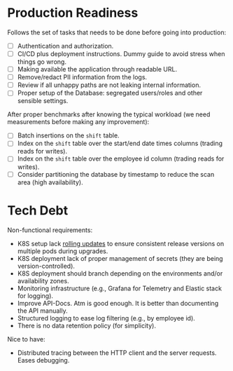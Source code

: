 # Production Readiness

Follows the set of tasks that needs to be done before going into production:
- [ ] Authentication and authorization.
- [ ] CI/CD plus deployment instructions. Dummy guide to avoid stress when things go wrong.
- [ ] Making available the application through readable URL.
- [ ] Remove/redact PII information from the logs.
- [ ] Review if all unhappy paths are not leaking internal information.
- [ ] Proper setup of the Database: segregated users/roles and other sensible settings.

After proper benchmarks after knowing the typical workload (we need measurements before making any improvement):
- [ ] Batch insertions on the `shift` table.
- [ ] Index on the `shift` table over the start/end date times columns (trading reads for writes).
- [ ] Index on the `shift` table over the employee id column (trading reads for writes).
- [ ] Consider partitioning the database by timestamp to reduce the scan area (high availability).

# Tech Debt

Non-functional requirements:
- K8S setup lack [rolling updates](https://www.bluematador.com/blog/kubernetes-deployments-rolling-update-configuration) to ensure consistent release versions on multiple pods during upgrades.
- K8S deployment lack of proper management of secrets (they are being version-controlled).
- K8S deployment should branch depending on the environments and/or availability zones.
- Monitoring infrastructure (e.g., Grafana for Telemetry and Elastic stack for logging).
- Improve API-Docs. Atm is good enough. It is better than documenting the API manually.
- Structured logging to ease log filtering (e.g., by employee id).
- There is no data retention policy (for simplicity).

Nice to have:
- Distributed tracing between the HTTP client and the server requests. Eases debugging.
